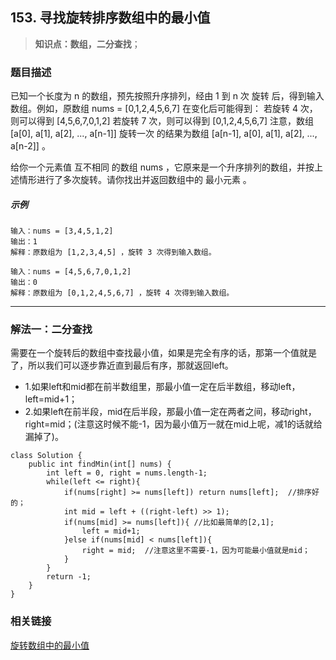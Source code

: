 ## 153. 寻找旋转排序数组中的最小值

> **知识点：数组，二分查找**；
### 题目描述

已知一个长度为 n 的数组，预先按照升序排列，经由 1 到 n 次 旋转 后，得到输入数组。例如，原数组 nums = [0,1,2,4,5,6,7] 在变化后可能得到：
若旋转 4 次，则可以得到 [4,5,6,7,0,1,2]
若旋转 7 次，则可以得到 [0,1,2,4,5,6,7]
注意，数组 [a[0], a[1], a[2], ..., a[n-1]] 旋转一次 的结果为数组 [a[n-1], a[0], a[1], a[2], ..., a[n-2]] 。

给你一个元素值 互不相同 的数组 nums ，它原来是一个升序排列的数组，并按上述情形进行了多次旋转。请你找出并返回数组中的 最小元素 。

##### 示例

```
输入：nums = [3,4,5,1,2]
输出：1
解释：原数组为 [1,2,3,4,5] ，旋转 3 次得到输入数组。

输入：nums = [4,5,6,7,0,1,2]
输出：0
解释：原数组为 [0,1,2,4,5,6,7] ，旋转 4 次得到输入数组。
```
---

### 解法一：二分查找

需要在一个旋转后的数组中查找最小值，如果是完全有序的话，那第一个值就是了，所以我们可以逐步靠近直到最后有序，那就返回left。   
- 1.如果left和mid都在前半数组里，那最小值一定在后半数组，移动left，left=mid+1；
- 2.如果left在前半段，mid在后半段，那最小值一定在两者之间，移动right，right=mid；(注意这时候不能-1，因为最小值万一就在mid上呢，减1的话就给漏掉了)。

```
class Solution {
    public int findMin(int[] nums) {
        int left = 0, right = nums.length-1;
        while(left <= right){
            if(nums[right] >= nums[left]) return nums[left];  //排序好的；
            int mid = left + ((right-left) >> 1);
            if(nums[mid] >= nums[left]){ //比如最简单的[2,1];
                left = mid+1;
            }else if(nums[mid] < nums[left]){
                right = mid;  //注意这里不需要-1，因为可能最小值就是mid；
            }
        }
        return -1;
    }
}
```

### 相关链接  
[旋转数组中的最小值](https://leetcode-cn.com/problems/search-insert-position/solution/yi-wen-dai-ni-gao-ding-er-fen-cha-zhao-j-69ao/)

